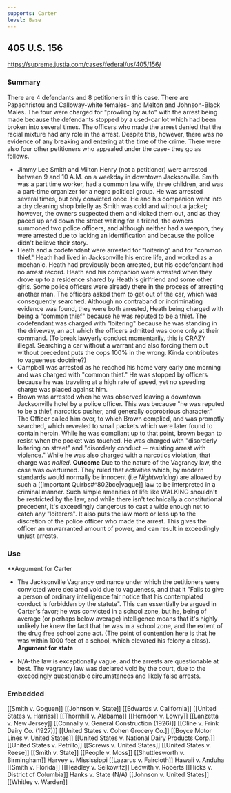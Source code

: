 ```yaml
---
supports: Carter
level: Base
---
```

## 405 U.S. 156

https://supreme.justia.com/cases/federal/us/405/156/

### Summary
There are 4 defendants and 8 petitioners in this case. There are Papachristou and Calloway-white females- and Melton and Johnson-Black Males. The four were charged for "prowling by auto" with the arrest being made because the defendants stopped by a used-car lot which had been broken into several times. The officers who made the arrest denied that the racial mixture had any role in the arrest. Despite this, however, there was no evidence of any breaking and entering at the time of the crime. There were also four other petitioners who appealed under the case- they go as follows.
* Jimmy Lee Smith and Milton Henry (not a petitioner) were arrested between 9 and 10 A.M. on a weekday in downtown Jacksonville. Smith was a part time worker, had a common law wife, three children, and was a part-time organizer for a negro political group. He was arrested several times, but only convicted once. He and his companion went into a dry cleaning shop briefly as Smith was cold and without a jacket; however, the owners suspected them and kicked them out, and as they paced up and down the street waiting for a friend, the owners summoned two police officers, and although neither had a weapon, they were arrested due to lacking an identification and because the police didn't believe their story.
* Heath and a codefendant were arrested for "loitering" and for "common thief." Heath had lived in Jacksonville his entire life, and worked as a mechanic. Heath had previously been arrested, but his codefendant had no arrest record. Heath and his companion were arrested when they drove up to a residence shared by Heath's girlfriend and some other girls. Some police officers were already there in the process of arresting another man. The officers asked them to get out of the car, which was consequently searched. Although no contraband or incriminating evidence was found, they were both arrested, Heath being charged with being a "common thief" because he was reputed to be a thief. The codefendant was charged with "loitering" because he was standing in the driveway, an act which the officers admitted was done only at their command. (To break lawyerly conduct momentarily, this is CRAZY illegal. Searching a car without a warrant and also forcing them out without precedent puts the cops 100% in the wrong. Kinda contributes to vagueness doctrine?)
* Campbell was arrested as he reached his home very early one morning and was charged with "common thief." He was stopped by officers because he was traveling at a high rate of speed, yet no speeding charge was placed against him.
* Brown was arrested when he was observed leaving a downtown Jacksonville hotel by a police officer. This was because "he was reputed to be a thief, narcotics pusher, and generally opprobrious character." The Officer called him over, to which Brown complied, and was promptly searched, which revealed to small packets which were later found to contain heroin. While he was compliant up to that point, brown began to resist when the pocket was touched.  He was charged with "disorderly loitering on street" and "disorderly conduct -- resisting arrest with violence." While he was also charged with a narcotics violation, that charge was _nolled_.
**Outcome**
	Due to the nature of the Vagrancy law, the case was overturned. They ruled that activities which, by modern standards would normally be innocent (i.e _Nightwalking_) are allowed by such a [[Important Quirbs#^802bce|vague]] law to be interpreted in a criminal manner. Such simple amenities of life like WALKING shouldn't be restricted by the law, and while there isn't technically a constitutional precedent, it's exceedingly dangerous to cast a wide enough net to catch any "loiterers".  It also puts the law more or less up to the discretion of the police officer who made the arrest. This gives the officer an unwarranted amount of power, and can result in exceedingly unjust arrests.
### Use 
**Argument for Carter
- The Jacksonville Vagrancy ordinance under which the petitioners were convicted were declared void due to vagueness, and that it "Fails to give a person of ordinary intelligence fair notice that his contemplated conduct is forbidden by the statute". This can essentially be argued in Carter's favor; he was convicted in a school zone, but he, being of average (or perhaps below average) intelligence means that it's highly unlikely he knew the fact that he was in a school zone, and the extent of the drug free school zone act. (The point of contention here is that he was within 1000 feet of a school, which elevated his felony a class).
**Argument for state**
* N/A-the law is exceptionally vague, and the arrests are questionable at best. The vagrancy law was declared void by the court, due to the exceedingly questionable circumstances and likely false arrests.
### Embedded

[[Smith v. Goguen]]
[[Johnson v. State]]
[[Edwards v. California]]
[[United States v. Harriss]]
[[Thornhill v. Alabama]]
[[Herndon v. Lowry]]
[[Lanzetta v. New Jersey]]
[[Connally v. General Construction (1926)]]
[[Cline v. Frink Dairy Co. (1927)]]
[[United States v. Cohen Grocery Co.]]
[[Boyce Motor Lines v. United States]]
[[United States v. National Dairy Products Corp.]]
[[United States v. Petrillo]]
[[Screws v. United States]]
[[United States v. Reese]]
[[Smith v. State]]
[[People v. Moss]]
[[Shuttlesworth v. Birmingham]]
Harvey v. Mississippi
[[Lazarus v. Faircloth]]
Hawaii v. Anduha
[[Smith v. Florida]]
[[Headley v. Selkowitz]]
Ledwith v. Roberts
[[Hicks v. District of Columbia]]
Hanks v. State (N/A)
[[Johnson v. United States]]
[[Whitley v. Warden]]